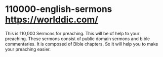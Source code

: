 # 110000-english-sermons https://worlddic.com/
This is 110,000 Sermons for preaching. This will be of help to your preaching. These sermons consist of public domain sermons and bible commentaries. It is composed of Bible chapters. So it will help you to make your preaching easier.
